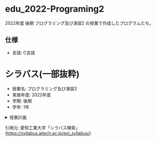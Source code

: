 # edu_2022-Programing2
2022年度 後期 プログラミング及び演習2 の授業で作成したプログラムたち。

## 仕様
- 言語: C言語


# シラバス(一部抜粋)
- 授業名: プログラミング及び演習2
- 実施年度: 2022年度
- 学期: 後期
- 学年: 1年


<details>
    <summary>授業計画</summary>

1. 前期の振り返り(1)
予習：次回分のスライドの確認，授業中に質問する事項の洗い出し，例題プログラムの作成・実行（2時間）
復習：演習問題・提出課題の完成（4時間）

2. 前期の振り返り(2)
予習：次回分のスライドの確認，授業中に質問する事項の洗い出し，例題プログラムの作成・実行（2時間）
復習：演習問題・提出課題の完成（4時間）

3. 前期の振り返り(3)
予習：次回分のスライドの確認，授業中に質問する事項の洗い出し，例題プログラムの作成・実行（2時間）
復習：演習問題・提出課題の完成（4時間）

4. makeとUNIXコマンド
予習：次回分のスライドの確認，授業中に質問する事項の洗い出し，例題プログラムの作成・実行（2時間）
復習：演習問題・提出課題の完成（4時間）

5. パイプ機能とフィルタの作成
予習：次回分のスライドの確認，授業中に質問する事項の洗い出し，例題プログラムの作成・実行（2時間）
復習：演習問題・提出課題の完成（4時間）

6. 文字と文字列
予習：次回分のスライドの確認，授業中に質問する事項の洗い出し，例題プログラムの作成・実行（2時間）
復習：演習問題・提出課題の完成（4時間）

7. 文字列 (演習編)
予習：次回分のスライドの確認，授業中に質問する事項の洗い出し，例題プログラムの作成・実行（2時間）
復習：演習問題・提出課題の完成（4時間）

8. 構造体
予習：次回分のスライドの確認，授業中に質問する事項の洗い出し，例題プログラムの作成・実行（2時間）
復習：演習問題・提出課題の完成（4時間）

9. 構造体 (演習編)
予習：次回分のスライドの確認，授業中に質問する事項の洗い出し，例題プログラムの作成・実行（2時間）
復習：演習問題・提出課題の完成（4時間）

10. ファイル入出力
予習：次回分のスライドの確認，授業中に質問する事項の洗い出し，例題プログラムの作成・実行（2時間）
復習：演習問題・提出課題の完成（4時間）

11. ポインタ
予習：次回分のスライドの確認，授業中に質問する事項の洗い出し，例題プログラムの作成・実行（2時間）
復習：演習問題・提出課題の完成（4時間）

12. 応用編 (1)：メモリ管理の実装
予習：次回分のスライドの確認，授業中に質問する事項の洗い出し，例題プログラムの作成・実行（2時間）
復習：演習問題・提出課題の完成（4時間）

13. 応用編 (2)：クイックソート
予習：次回分のスライドの確認，授業中に質問する事項の洗い出し，例題プログラムの作成・実行（2時間）
復習：演習問題・提出課題の完成（4時間）

14. 応用編 (3)：機械学習への挑戦
予習：次回分のスライドの確認，授業中に質問する事項の洗い出し，例題プログラムの作成・実行（2時間）
復習：演習問題・提出課題の完成（4時間）

15. 最終試験 (課題演習) および全体の振り返り
予習：それまでの各回の内容の振り返り（2時間），最終試験（最終課題）への準備（4時間）  
</details>


引用元: 愛知工業大学「シラバス検索」(https://syllabus.aitech.ac.jp/ext_syllabus/)